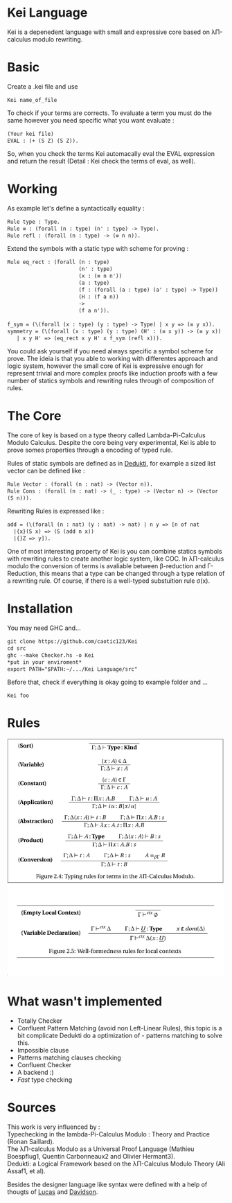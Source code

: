 # Kei Language

Kei is a depenedent language with small and expressive core based on λΠ-calculus modulo rewriting.

# Basic

Create a .kei file and use
```
Kei name_of_file
```
To check if your terms are corrects. To evaluate a term you must do the same however you need specific what you want evaluate :
```
(Your kei file)
EVAL : (+ (S Z) (S Z)).
```
So, when you check the terms Kei automacally eval the EVAL expression and return the result (Detail : Kei check the terms of eval, as well).


# Working

As example let's define a syntactically equality :

```
Rule type : Type.
Rule ≡ : (forall (n : type) (n' : type) -> Type).
Rule refl : (forall (n : type) -> (≡ n n)).
```

Extend the symbols with a static type with scheme for proving :
```
Rule eq_rect : (forall (n : type)
                       (n' : type)
                       (x : (≡ n n'))
                       (a : type)
                       (f : (forall (a : type) (a' : type) -> Type))
                       (H : (f a n))
                       ->
                       (f a n')).   

f_sym = (\(forall (x : type) (y : type) -> Type) | x y => (≡ y x)).
symmetry = (\(forall (x : type) (y : type) (H' : (≡ x y)) -> (≡ y x)) 
   | x y H' => (eq_rect x y H' x f_sym (refl x))).
```

You could ask yourself if you need always specific a symbol scheme for prove. The ideia is that you able to working
with differentes approach and logic system, however the small core of Kei is expressive enough for represent trivial and more complex proofs like induction proofs with a few number of statics symbols and rewriting rules through of composition of rules.

# The Core
The core of key is based on a type theory called Lambda-Pi-Calculus Modulo Calculus. Despite the core being very experimental, Kei is able to prove
somes properties through a encoding of typed rule.

Rules of static symbols are defined as in [Dedukti](https://github.com/Deducteam/Dedukti), for example a sized list vector can be defined like :

```
Rule Vector : (forall (n : nat) -> (Vector n)).
Rule Cons : (forall (n : nat) -> (_ : type) -> (Vector n) -> (Vector (S n))).
```

Rewriting Rules is expressed like :

```
add = (\(forall (n : nat) (y : nat) -> nat) | n y => [n of nat
  |{x}(S x) => (S (add n x))
  |{}Z => y]).
```

One of most interesting property of Kei is you can combine statics symbols with rewriting rules to create another logic system, like COC. In λΠ-calculus modulo the conversion of terms is avaliable between β-reduction and Γ-Reduction, this means that a type can be changed through a type relation of a rewriting rule. Of course, if there is a well-typed substuition rule σ(x). 


# Installation

You may need GHC and...
```
git clone https://github.com/caotic123/Kei
cd src
ghc --make Checker.hs -o Kei
*put in your enviroment* 
export PATH="$PATH:~/.../Kei Language/src"
```

Before that, check if everything is okay going to example folder and ...

```
Kei foo
```

# Rules

![Rules](https://github.com/caotic123/Kei/blob/master/examples/Typechecking%20in%20the%20lambda-Pi-Calculus%20Modulo_%20Theory%20and%20Practice-1.jpg?raw=true)

# What wasn't implemented

- Totally Checker
- Confluent Pattern Matching (avoid non Left-Linear Rules), this topic is a bit complicate Dedukti do a optimization of -  patterns matching to solve this.
- Impossible clause
- Patterns matching clauses checking
- Confluent Checker
- A backend :)
- *Fast* type checking


# Sources

This work is very influenced by :  
Typechecking in the lambda-Pi-Calculus Modulo : Theory and Practice (Ronan Saillard).  
The λΠ-calculus Modulo as a Universal Proof Language (Mathieu Boespflug1, Quentin Carbonneaux2 and Olivier Hermant3).  
Dedukti: a Logical Framework based on the λΠ-Calculus Modulo Theory (Ali Assaf1, et al).  

Besides the designer language like syntax were defined with a help of thougts of [Lucas](https://github.com/luksamuk) and [Davidson](https://github.com/davidsonbrsilva).


```
